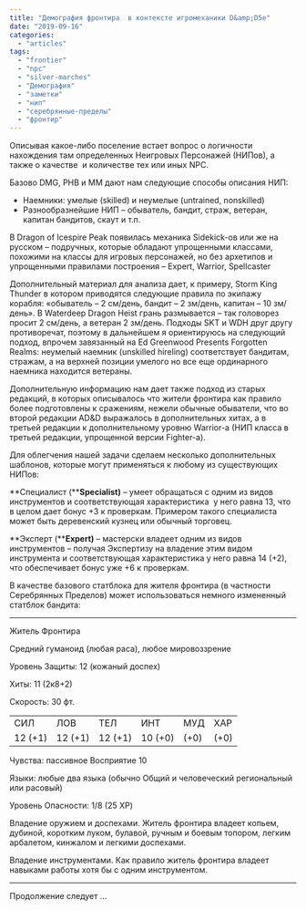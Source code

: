 ```yaml
---
title: "Демография фронтира  в контексте игромеханики D&amp;D5e"
date: "2019-09-16"
categories: 
  - "articles"
tags: 
  - "frontier"
  - "npc"
  - "silver-marches"
  - "Демография"
  - "заметки"
  - "нип"
  - "серебрянные-пределы"
  - "фронтир"
---
```


Описывая какое-либо поселение встает вопрос о логичности нахождения там определенных Неигровых Персонажей (НИПов), а также о качестве  и количестве тех или иных NPC.

Базово DMG, PHB и MM дают нам следующие способы описания НИП:

- Наемники: умелые (skilled) и неумелые (untrained, nonskilled)
- Разнообразнейшие НИП – обыватель, бандит, страж, ветеран, капитан бандитов, скаут и т.п.

В Dragon of Icespire Peak появилась механика Sidekick-ов или же на русском – подручных, которые обладают упрощенными классами, похожими на классы для игровых персонажей, но без архетипов и упрощенными правилами построения – Expert, Warrior, Spellcaster

Дополнительный материал для анализа дает, к примеру, Storm King Thunder в котором приводятся следующие правила по экипажу корабля: «обыватель – 2 см/день, бандит – 2 зм/день, капитан – 10 зм/день». В Waterdeep Dragon Heist грань размывается – так головорез просит 2 см/день, а ветеран 2 зм/день. Подходы SKT и WDH друг другу противоречат, поэтому в дальнейшем я ориентируюсь на следующий подход, впрочем завязанный на Ed Greenwood Presents Forgotten Realms: неумелый наемник (unskilled hireling) соответствует бандитам, стражам, а на верхней позиции умелого но все еще ординарного наемника находится ветераны.

Дополнительную информацию нам дает также подход из старых редакций, в которых описывалось что жители фронтира как правило более подготовлены к сражениям, нежели обычные обыватели, что во второй редакции AD&D выражалось в дополнительных хитах, а в третьей редакции к дополнительному уровню Warrior-а (НИП класса в третьей редакции, упрощенной версии Fighter-а).

Для облегчения нашей задачи сделаем несколько дополнительных шаблонов, которые могут применяться к любому из существующих НИПов:

**Специалист (****Specialist)** – умеет обращаться с одним из видов инструментов и соответствующая характеристика  у него равна 13, что в целом дает бонус +3 к проверкам. Примером такого специалиста может быть деревенский кузнец или обычный торговец.

**Эксперт (****Expert)** – мастерски владеет одним из видов инструментов – получая Экспертизу на владение этим видом инструмента и соответствующая характеристика у него равна 14 (+2), что обеспечивает бонус уже +6 к проверкам.

В качестве базового статблока для жителя фронтира (в частности Серебрянных Пределов) может использоваться немного измененный статблок бандита:

* * *

Житель Фронтира

Средний гуманоид (любая раса), любое мировоззрение

Уровень Защиты: 12 (кожаный доспех)

Хиты: 11 (2к8+2)

Скорость: 30 фт.

<table class=""><tbody><tr><td>СИЛ</td><td>ЛОВ</td><td>ТЕЛ</td><td>ИНТ</td><td>МУД</td><td>ХАР</td></tr><tr><td>12 (+1)</td><td>12 (+1)</td><td>12 (+1)</td><td>10 (+0)</td><td>(+0)</td><td>(+0)</td></tr></tbody></table>

Чувства: пассивное Восприятие 10

Языки: любые два языка (обычно Общий и человеческий региональный или расовый)

Уровень Опасности: 1/8 (25 XP)

Владение оружием и доспехами. Житель фронтира владеет копьем, дубиной, коротким луком, булавой, ручным и боевым топором, легким арбалетом, кинжалом и легкими доспехами.

Владение инструментами. Как правило житель фронтира владеет навыками работы хотя бы с одним инструментом.

* * *

Продолжение следует ...
